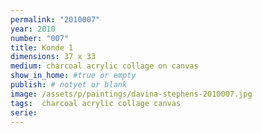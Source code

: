 ```yaml
---
permalink: "2010007"
year: 2010
number: "007"
title: Konde 1		
dimensions: 37 x 33
medium: charcoal acrylic collage on canvas
show_in_home: #true or empty
publish: # notyet or blank
image: /assets/p/paintings/davina-stephens-2010007.jpg
tags:  charcoal acrylic collage canvas
serie:
---
```


